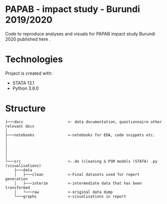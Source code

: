# PAPAB - impact study - Burundi 2019/2020

Code to reproduce analyses and visuals for PAPAB impact study Burundi 2020 published here <add link>. 

# Technologies
Project is created with: 
- STATA 13.1
- Python 3.8.0 

# Structure
```
├───docs                    <- data documentation, questionnaire other relevant docs
│   
├───notebooks               <-notebooks for EDA, code snippets etc. 
│   
│      
│      
│      
│   
└───src                     <-.do (cleaning & PSM models (STATA) .py (visualisations) 
    ├───data                 
    │   ├───clean           <-Final datasets used for report generation  
    │   ├───interim         <-intermediate data that has been transformed 
    │   └───raw             <-original data dump         
    └───graphs              <-visualisations in report 
```






